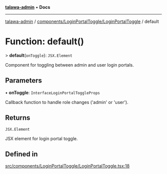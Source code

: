 [**talawa-admin**](../../../../README.md) • **Docs**

***

[talawa-admin](../../../../modules.md) / [components/LoginPortalToggle/LoginPortalToggle](../README.md) / default

# Function: default()

\> **default**(`onToggle`): `JSX.Element`

Component for toggling between admin and user login portals.

## Parameters

• **onToggle**: `InterfaceLoginPortalToggleProps`

Callback function to handle role changes ('admin' or 'user').

## Returns

`JSX.Element`

JSX element for login portal toggle.

## Defined in

[src/components/LoginPortalToggle/LoginPortalToggle.tsx:18](https://github.com/PalisadoesFoundation/talawa-admin/blob/084ac7e92dede9766b77e75cf296f40165965140/src/components/LoginPortalToggle/LoginPortalToggle.tsx#L18)
